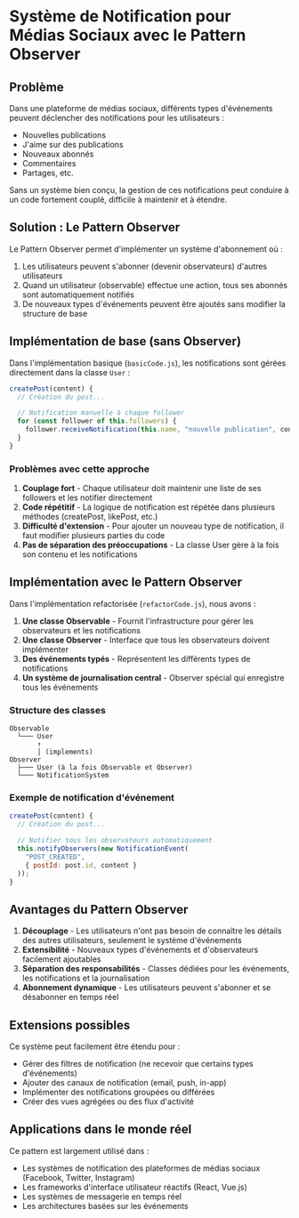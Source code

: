 # Système de Notification pour Médias Sociaux avec le Pattern Observer

## Problème

Dans une plateforme de médias sociaux, différents types d'événements peuvent déclencher des notifications pour les utilisateurs :

- Nouvelles publications
- J'aime sur des publications
- Nouveaux abonnés
- Commentaires
- Partages, etc.

Sans un système bien conçu, la gestion de ces notifications peut conduire à un code fortement couplé, difficile à maintenir et à étendre.

## Solution : Le Pattern Observer

Le Pattern Observer permet d'implémenter un système d'abonnement où :

1. Les utilisateurs peuvent s'abonner (devenir observateurs) d'autres utilisateurs
2. Quand un utilisateur (observable) effectue une action, tous ses abonnés sont automatiquement notifiés
3. De nouveaux types d'événements peuvent être ajoutés sans modifier la structure de base

## Implémentation de base (sans Observer)

Dans l'implémentation basique (`basicCode.js`), les notifications sont gérées directement dans la classe `User` :

```javascript
createPost(content) {
  // Création du post...

  // Notification manuelle à chaque follower
  for (const follower of this.followers) {
    follower.receiveNotification(this.name, "nouvelle publication", content);
  }
}
```

### Problèmes avec cette approche

1. **Couplage fort** - Chaque utilisateur doit maintenir une liste de ses followers et les notifier directement
2. **Code répétitif** - La logique de notification est répétée dans plusieurs méthodes (createPost, likePost, etc.)
3. **Difficulté d'extension** - Pour ajouter un nouveau type de notification, il faut modifier plusieurs parties du code
4. **Pas de séparation des préoccupations** - La classe User gère à la fois son contenu et les notifications

## Implémentation avec le Pattern Observer

Dans l'implémentation refactorisée (`refactorCode.js`), nous avons :

1. **Une classe Observable** - Fournit l'infrastructure pour gérer les observateurs et les notifications
2. **Une classe Observer** - Interface que tous les observateurs doivent implémenter
3. **Des événements typés** - Représentent les différents types de notifications
4. **Un système de journalisation central** - Observer spécial qui enregistre tous les événements

### Structure des classes

```
Observable
  └─── User
       ↑
       │ (implements)
Observer
  ├─── User (à la fois Observable et Observer)
  └─── NotificationSystem
```

### Exemple de notification d'événement

```javascript
createPost(content) {
  // Création du post...

  // Notifier tous les observateurs automatiquement
  this.notifyObservers(new NotificationEvent(
    "POST_CREATED",
    { postId: post.id, content }
  ));
}
```

## Avantages du Pattern Observer

1. **Découplage** - Les utilisateurs n'ont pas besoin de connaître les détails des autres utilisateurs, seulement le système d'événements
2. **Extensibilité** - Nouveaux types d'événements et d'observateurs facilement ajoutables
3. **Séparation des responsabilités** - Classes dédiées pour les événements, les notifications et la journalisation
4. **Abonnement dynamique** - Les utilisateurs peuvent s'abonner et se désabonner en temps réel

## Extensions possibles

Ce système peut facilement être étendu pour :

- Gérer des filtres de notification (ne recevoir que certains types d'événements)
- Ajouter des canaux de notification (email, push, in-app)
- Implémenter des notifications groupées ou différées
- Créer des vues agrégées ou des flux d'activité

## Applications dans le monde réel

Ce pattern est largement utilisé dans :

- Les systèmes de notification des plateformes de médias sociaux (Facebook, Twitter, Instagram)
- Les frameworks d'interface utilisateur réactifs (React, Vue.js)
- Les systèmes de messagerie en temps réel
- Les architectures basées sur les événements
